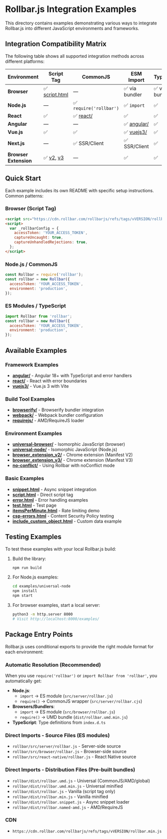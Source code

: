 # Rollbar.js Integration Examples

This directory contains examples demonstrating various ways to integrate Rollbar.js into different JavaScript environments and frameworks.

## Integration Compatibility Matrix

The following table shows all supported integration methods across different platforms:

| Environment           | Script Tag                                                      | CommonJS                | ESM Import                | TypeScript     | AMD                           |
| --------------------- | --------------------------------------------------------------- | ----------------------- | ------------------------- | -------------- | ----------------------------- |
| **Browser**           | ✅ [script.html](./script.html)                                 | —                       | ✅ via bundler            | ✅ via bundler | ✅ [requirejs/](./requirejs/) |
| **Node.js**           | —                                                               | ✅ `require('rollbar')` | ✅ `import`               | ✅             | —                             |
| **React**             | ✅                                                              | ✅ [react/](./react/)   | ✅                        | ✅             | —                             |
| **Angular**           | —                                                               | —                       | ✅ [angular/](./angular/) | ✅             | —                             |
| **Vue.js**            | ✅                                                              | ✅                      | ✅ [vuejs3/](./vuejs3/)   | ✅             | —                             |
| **Next.js**           | —                                                               | ✅ SSR/Client           | ✅ SSR/Client             | ✅             | —                             |
| **Browser Extension** | ✅ [v2](./browser_extension_v2/), [v3](./browser_extension_v3/) | —                       | ✅                        | ✅             | —                             |

## Quick Start

Each example includes its own README with specific setup instructions. Common patterns:

### Browser (Script Tag)

```html
<script src="https://cdn.rollbar.com/rollbarjs/refs/tags/vVERSION/rollbar.min.js"></script>
<script>
  var _rollbarConfig = {
    accessToken: 'YOUR_ACCESS_TOKEN',
    captureUncaught: true,
    captureUnhandledRejections: true,
  };
</script>
```

### Node.js / CommonJS

```javascript
const Rollbar = require('rollbar');
const rollbar = new Rollbar({
  accessToken: 'YOUR_ACCESS_TOKEN',
  environment: 'production',
});
```

### ES Modules / TypeScript

```javascript
import Rollbar from 'rollbar';
const rollbar = new Rollbar({
  accessToken: 'YOUR_ACCESS_TOKEN',
  environment: 'production',
});
```

## Available Examples

### Framework Examples

- **[angular/](./angular/)** - Angular 18+ with TypeScript and error handlers
- **[react/](./react/)** - React with error boundaries
- **[vuejs3/](./vuejs3/)** - Vue.js 3 with Vite

### Build Tool Examples

- **[browserify/](./browserify/)** - Browserify bundler integration
- **[webpack/](./webpack/)** - Webpack bundler configuration
- **[requirejs/](./requirejs/)** - AMD/RequireJS loader

### Environment Examples

- **[universal-browser/](./universal-browser/)** - Isomorphic JavaScript (browser)
- **[universal-node/](./universal-node/)** - Isomorphic JavaScript (Node.js)
- **[browser_extension_v2/](./browser_extension_v2/)** - Chrome extension (Manifest V2)
- **[browser_extension_v3/](./browser_extension_v3/)** - Chrome extension (Manifest V3)
- **[no-conflict/](./no-conflict/)** - Using Rollbar with noConflict mode

### Basic Examples

- **[snippet.html](./snippet.html)** - Async snippet integration
- **[script.html](./script.html)** - Direct script tag
- **[error.html](./error.html)** - Error handling examples
- **[test.html](./test.html)** - Test page
- **[itemsPerMinute.html](./itemsPerMinute.html)** - Rate limiting demo
- **[csp-errors.html](./csp-errors.html)** - Content Security Policy testing
- **[include_custom_object.html](./include_custom_object.html)** - Custom data example

## Testing Examples

To test these examples with your local Rollbar.js build:

1. Build the library:

   ```bash
   npm run build
   ```

2. For Node.js examples:

   ```bash
   cd examples/universal-node
   npm install
   npm start
   ```

3. For browser examples, start a local server:
   ```bash
   python3 -m http.server 8000
   # Visit http://localhost:8000/examples/
   ```

## Package Entry Points

Rollbar.js uses conditional exports to provide the right module format for each environment:

### Automatic Resolution (Recommended)

When you use `require('rollbar')` or `import Rollbar from 'rollbar'`, you automatically get:

- **Node.js**:
  - `import` → ES module (`src/server/rollbar.js`)
  - `require()` → CommonJS wrapper (`src/server/rollbar.cjs`)
- **Browsers/Bundlers**:
  - `import` → ES module (`src/browser/rollbar.js`)
  - `require()` → UMD bundle (`dist/rollbar.umd.min.js`)
- **TypeScript**: Type definitions from `index.d.ts`

### Direct Imports - Source Files (ES modules)

- `rollbar/src/server/rollbar.js` - Server-side source
- `rollbar/src/browser/rollbar.js` - Browser-side source
- `rollbar/src/react-native/rollbar.js` - React Native source

### Direct Imports - Distribution Files (Pre-built bundles)

- `rollbar/dist/rollbar.umd.js` - Universal (CommonJS/AMD/global)
- `rollbar/dist/rollbar.umd.min.js` - Universal minified
- `rollbar/dist/rollbar.js` - Vanilla (script tag only)
- `rollbar/dist/rollbar.min.js` - Vanilla minified
- `rollbar/dist/rollbar.snippet.js` - Async snippet loader
- `rollbar/dist/rollbar.named-amd.js` - AMD/RequireJS

### CDN

- `https://cdn.rollbar.com/rollbarjs/refs/tags/vVERSION/rollbar.min.js`
